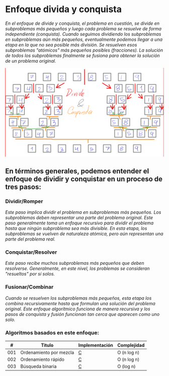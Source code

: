 
# Enfoque divida y conquista

_En el enfoque de divide y conquista, el problema en cuestión, se divide en subproblemas más pequeños y luego cada problema se resuelve de forma independiente (conquista). Cuando seguimos dividiendo los subproblemas en subproblemas aún más pequeños, eventualmente podemos llegar a una etapa en la que no sea posible más división. Se resuelven esos subproblemas "atómicos" más pequeños posibles (fracciones). La solución de todos los subproblemas finalmente se fusiona para obtener la solución de un problema original._

![](/00.-Sources/Images/DyC.png)

## En términos generales, podemos entender el enfoque de dividir y conquistar en un proceso de tres pasos:

### Dividir/Romper

_Este paso implica dividir el problema en subproblemas más pequeños. Los subproblemas deben representar una parte del problema original. Este paso generalmente toma un enfoque recursivo para dividir el problema hasta que ningún subproblema sea más divisible. En esta etapa, los subproblemas se vuelven de naturaleza atómica, pero aún representan una parte del problema real._

### Conquistar/Resolver

_Este paso recibe muchos subproblemas más pequeños que deben resolverse. Generalmente, en este nivel, los problemas se consideran "resueltos" por sí solos._

### Fusionar/Combinar

_Cuando se resuelven los subproblemas más pequeños, esta etapa los combina recursivamente hasta que formulan una solución del problema original. Este enfoque algorítmico funciona de manera recursiva y los pasos de conquista y fusión funcionan tan cerca que aparecen como uno solo._



### Algoritmos basados en este enfoque:

| # | Titulo | Implementación | Complejidad |
|---| ----- | -------- | ---------- |
|001|Ordenamiento por mezcla| [C](https://github.com/Jonas-Lara/IPN-CS/blob/master/10.-Algoritmos/06.-Ordenamiento/04-Ordenamiento-por-Mezcla.c) |Ο (n log n)|
|002|Ordenamiento rápido | [C](https://github.com/Jonas-Lara/IPN-CS/blob/master/10.-Algoritmos/06.-Ordenamiento/05-Ordenamiento-R%C3%A1pido.c)|Ο (n log n)|
|003|Búsqueda binaria | [C](https://github.com/Jonas-Lara/IPN-CS/blob/master/10.-Algoritmos/07.-B%C3%BAsqueda/12-B%C3%BAsqueda-Binaria.c)|Ο (log n)|

